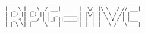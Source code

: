      ____   ____    ____         __  __ __     __ ____ 
    |  _ \ |  _ \  / ___|       |  \/  |\ \   / // ___|
    | |_) || |_) || |  _  _____ | |\/| | \ \ / /| |    
    |  _ < |  __/ | |_| ||_____|| |  | |  \ V / | |___ 
    |_| \_\|_|     \____|       |_|  |_|   \_/   \____|
    
    
    
    
    